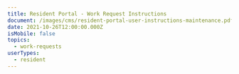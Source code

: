 ```yaml
---
title: Resident Portal - Work Request Instructions
document: /images/cms/resident-portal-user-instructions-maintenance.pdf
date: 2021-10-26T12:00:00.000Z
isMobile: false
topics:
  - work-requests
userTypes:
  - resident
---
```

